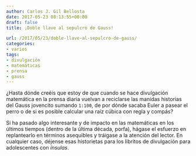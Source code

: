 ```yaml
---
author: Carlos J. Gil Bellosta
date: 2017-05-23 08:13:55+00:00
draft: false
title: ¡Doble llave al sepulcro de Gauss!

url: /2017/05/23/doble-llave-al-sepulcro-de-gauss/
categories:
- varios
tags:
- divulgación
- matemáticas
- prensa
- gauss
---
```


¿Hasta dónde creéis que estoy de que cuando se hace divulgación matemática en la prensa diaria vuelvan a reciclarse las manidas historias del Gauss jovencito sumando `1:100`, de por dónde sacaba Euler a pasear el perro o de si es posible calcular una raíz cúbica con regla y compás?

Si ha pasado algo interesante y de impacto en las matemáticas en los últimos tiempos (dentro de la última década, porfa), hágase el esfuerzo en replantearlo en términos asequibles y tráigase a la atención del lector. En cualquier caso, déjense esas historietas para los libritos de divulgación para adolescentes con _ínsulas_.
